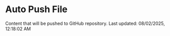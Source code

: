 # Auto Push File

Content that will be pushed to GitHub repository.
Last updated: 08/02/2025, 12:18:02 AM